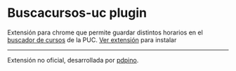 # Buscacursos-uc plugin

Extensión para chrome que permite guardar distintos horarios en el [buscador de cursos](http://buscacursos.uc.cl) de la PUC. [Ver extensión](https://chrome.google.com/webstore/detail/buscacursosuc/fpekhaphlfpegpemjbcnekgbhkdkhgma) para instalar

***

Extensión no oficial, desarrollada por [pdpino](https://github.com/pdpino).
